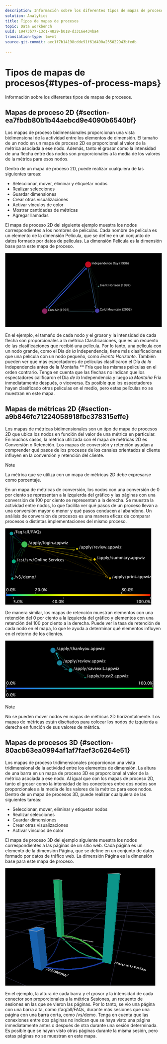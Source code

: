 ```yaml
---
description: Información sobre los diferentes tipos de mapas de procesos.
solution: Analytics
title: Tipos de mapas de procesos
topic: Data workbench
uuid: 19473b77-13c1-4829-b018-d3316e434ba4
translation-type: tm+mt
source-git-commit: aec1f7b14198cdde91f61d490a235022943bfedb

---
```



# Tipos de mapas de procesos{#types-of-process-maps}

Información sobre los diferentes tipos de mapas de procesos.

## Mapas de proceso 2D {#section-ea7fbdb80b1b44aebcd9e4090b6540bf}

Los mapas de proceso bidimensionales proporcionan una vista bidimensional de la actividad entre los elementos de dimensión. El tamaño de un nodo en un mapa de proceso 2D es proporcional al valor de la métrica asociada a ese nodo. Además, tanto el grosor como la intensidad de una flecha entre dos nodos son proporcionales a la media de los valores de la métrica para esos nodos.

Dentro de un mapa de proceso 2D, puede realizar cualquiera de las siguientes tareas:

* Seleccionar, mover, eliminar y etiquetar nodos
* Realizar selecciones
* Guardar dimensiones
* Crear otras visualizaciones
* Activar vínculos de color
* Mostrar cantidades de métricas
* Agregar llamadas

El mapa de proceso 2D del siguiente ejemplo muestra los nodos correspondientes a los nombres de películas. Cada nombre de película es un elemento de la dimensión Película, que se define en un conjunto de datos formado por datos de películas. La dimensión Película es la dimensión base para este mapa de proceso.

![](assets/vis_2DProcessMap_MovieNodes.png)

En el ejemplo, el tamaño de cada nodo y el grosor y la intensidad de cada flecha son proporcionales a la métrica Clasificaciones, que es un recuento de las clasificaciones que recibió una película. Por lo tanto, una película con un nodo grande, como el Día *de la* Independencia, tiene más clasificaciones que una película con un nodo pequeño, como *Evento Horizonte*. También pueden ver que más espectadores de películas clasificaron el Día *de la* Independencia antes de la Montaña ** Fría que las mismas películas en el orden contrario. Tenga en cuenta que las flechas no indican que los espectadores calificaron el Día *de la* Independencia y luego *la Montaña* Fría inmediatamente después, o viceversa. Es posible que los espectadores hayan clasificado otras películas en el medio, pero estas películas no se muestran en este mapa.

## Mapas de métricas 2D {#section-a9b846fc71224058918fbc378315effe}

Los mapas de métricas bidimensionales son un tipo de mapa de procesos 2D que ubica los nodos en función del valor de una métrica en particular. En muchos casos, la métrica utilizada con el mapa de métricas 2D es Conversión o Retención. Los mapas de conversión y retención ayudan a comprender qué pasos de los procesos de los canales orientados al cliente influyen en la conversión y retención del cliente.

>[!NOTE]
>
>La métrica que se utiliza con un mapa de métricas 2D debe expresarse como porcentaje.

En un mapa de métricas de conversión, los nodos con una conversión de 0 por ciento se representan a la izquierda del gráfico y las páginas con una conversión de 100 por ciento se representan a la derecha. Se muestra la actividad entre nodos, lo que facilita ver qué pasos de un proceso llevan a una conversión mayor o menor y qué pasos conducen al abandono. Un análisis de conversión de procesos es una manera eficaz de comparar procesos o distintas implementaciones del mismo proceso.

![](assets/vis_2DMetricMap_Conversion.png)

De manera similar, los mapas de retención muestran elementos con una retención del 0 por ciento a la izquierda del gráfico y elementos con una retención del 100 por ciento a la derecha. Puede ver la tasa de retención de cada nodo en el mapa, lo que le ayuda a determinar qué elementos influyen en el retorno de los clientes.

![](assets/vis_2DMetricMap_Retention.png)

>[!NOTE]
>
>No se pueden mover nodos en mapas de métricas 2D horizontalmente. Los mapas de métricas están diseñados para colocar los nodos de izquierda a derecha en función de sus valores de métrica.

## Mapas de procesos 3D {#section-80acb63ea0994af1af7faef3c6264e51}

Los mapas de proceso tridimensionales proporcionan una vista tridimensional de la actividad entre los elementos de dimensión. La altura de una barra en un mapa de proceso 3D es proporcional al valor de la métrica asociada a ese nodo. Al igual que con los mapas de proceso 2D, tanto el grosor como la intensidad de los conectores entre dos nodos son proporcionales a la media de los valores de la métrica para esos nodos. Dentro de un mapa de procesos 3D, puede realizar cualquiera de las siguientes tareas:

* Seleccionar, mover, eliminar y etiquetar nodos
* Realizar selecciones
* Guardar dimensiones
* Crear otras visualizaciones
* Activar vínculos de color

El mapa de proceso 3D del ejemplo siguiente muestra los nodos correspondientes a las páginas de un sitio web. Cada página es un elemento de la dimensión Página, que se define en un conjunto de datos formado por datos de tráfico web. La dimensión Página es la dimensión base para este mapa de proceso.

![](assets/vis_3DProcessMap_PageNodes.png)

En el ejemplo, la altura de cada barra y el grosor y la intensidad de cada conector son proporcionales a la métrica Sesiones, un recuento de sesiones en las que se vieron las páginas. Por lo tanto, se vio una página con una barra alta, como /faq/all/FAQs, durante más sesiones que una página con una barra corta, como /vs/demo. Tenga en cuenta que las conexiones entre dos páginas no indican que se haya visto una página inmediatamente antes o después de otra durante una sesión determinada. Es posible que se hayan visto otras páginas durante la misma sesión, pero estas páginas no se muestran en este mapa.

